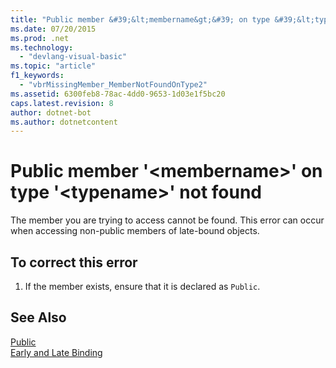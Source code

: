 ```yaml
---
title: "Public member &#39;&lt;membername&gt;&#39; on type &#39;&lt;typename&gt;&#39; not found"
ms.date: 07/20/2015
ms.prod: .net
ms.technology: 
  - "devlang-visual-basic"
ms.topic: "article"
f1_keywords: 
  - "vbrMissingMember_MemberNotFoundOnType2"
ms.assetid: 6300feb8-78ac-4dd0-9653-1d03e1f5bc20
caps.latest.revision: 8
author: dotnet-bot
ms.author: dotnetcontent
---
```

# Public member &#39;&lt;membername&gt;&#39; on type &#39;&lt;typename&gt;&#39; not found
The member you are trying to access cannot be found. This error can occur when accessing non-public members of late-bound objects.  
  
## To correct this error  
  
1.  If the member exists, ensure that it is declared as `Public`.  
  
## See Also  
 [Public](../../visual-basic/language-reference/modifiers/public.md)  
 [Early and Late Binding](../../visual-basic/programming-guide/language-features/early-late-binding/index.md)
